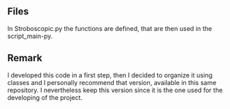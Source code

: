 ## Files

In Stroboscopic.py the functions are defined, that are then used in the script_main-py.  

## Remark

I developed this code in a first step, then I decided to organize it using classes and I personally recommend that version, available in this same repository. I nevertheless keep this version since it is the one used for the developing of the project.
